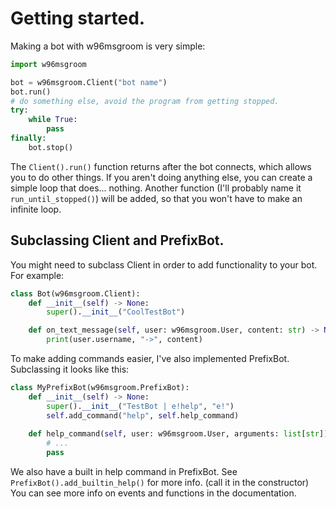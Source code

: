 # Getting started.
Making a bot with w96msgroom is very simple:
```py
import w96msgroom

bot = w96msgroom.Client("bot name")
bot.run()
# do something else, avoid the program from getting stopped.
try:
    while True:
        pass
finally:
    bot.stop()
```
The `Client().run()` function returns after the bot connects, which allows you to do other things.
If you aren't doing anything else, you can create a simple loop that does... nothing.
Another function (I'll probably name it `run_until_stopped()`) will be added, so that you won't have to make an infinite loop.

## Subclassing Client and PrefixBot.
You might need to subclass Client in order to add functionality to your bot. For example:
```py
class Bot(w96msgroom.Client):
    def __init__(self) -> None:
        super().__init__("CoolTestBot")

    def on_text_message(self, user: w96msgroom.User, content: str) -> None:
        print(user.username, "->", content)
```
To make adding commands easier, I've also implemented PrefixBot. Subclassing it looks like this:
```py
class MyPrefixBot(w96msgroom.PrefixBot):
    def __init__(self) -> None:
        super().__init__("TestBot | e!help", "e!")
        self.add_command("help", self.help_command)
    
    def help_command(self, user: w96msgroom.User, arguments: list[str]) -> None:
        # ...
        pass
```
We also have a built in help command in PrefixBot. See `PrefixBot().add_builtin_help()` for more info. (call it in the constructor)
You can see more info on events and functions in the documentation.